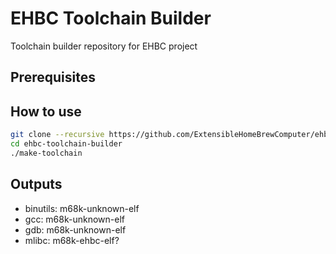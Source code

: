 # EHBC Toolchain Builder

Toolchain builder repository for EHBC project

## Prerequisites



## How to use

```bash
git clone --recursive https://github.com/ExtensibleHomeBrewComputer/ehbc-toolchain-builder
cd ehbc-toolchain-builder
./make-toolchain
```

## Outputs

- binutils: m68k-unknown-elf
- gcc: m68k-unknown-elf
- gdb: m68k-unknown-elf
- mlibc: m68k-ehbc-elf?
